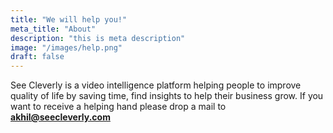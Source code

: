 ```yaml
---
title: "We will help you!"
meta_title: "About"
description: "this is meta description"
image: "/images/help.png"
draft: false
---
```


See Cleverly is a video intelligence platform helping people to improve quality of life by saving time, find insights to help their business grow. If you want to receive a helping hand please drop a mail to __**akhil@seecleverly.com**__
